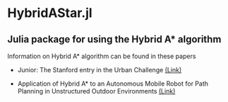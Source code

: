 # HybridAStar.jl

## Julia package for using the Hybrid A* algorithm

Information on Hybrid A* algorithm can be found in these papers

* Junior: The Stanford entry in the Urban Challenge [(Link)](https://onlinelibrary.wiley.com/doi/abs/10.1002/rob.20258)

* Application of Hybrid A* to an Autonomous Mobile Robot for Path Planning in Unstructured Outdoor Environments [(Link)](https://ieeexplore.ieee.org/abstract/document/6309512)
